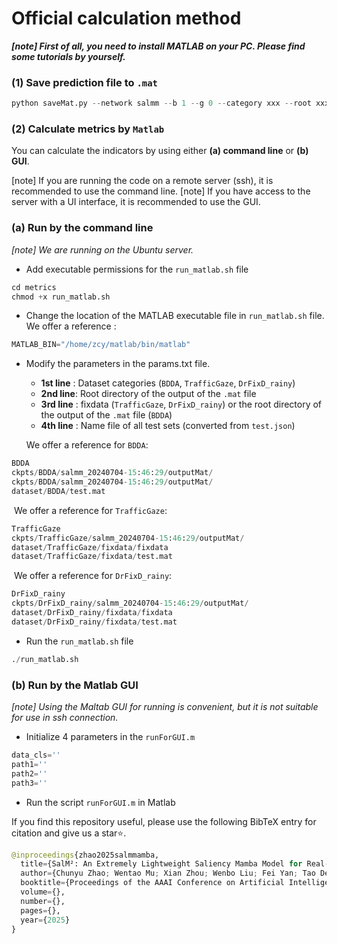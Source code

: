 # Official calculation method

***[note] First of all, you need to install MATLAB on your PC. Please find some tutorials by yourself.***

### (1) Save prediction file to `.mat`

```python
python saveMat.py --network salmm --b 1 --g 0 --category xxx --root xxx --test_weight xxx
```

### (2) Calculate metrics by `Matlab`

You can calculate the indicators by using either **(a) command line** or **(b) GUI**.

[note] If you are running the code on a remote server (ssh), it is recommended to use the command line.
[note] If you have access to the server with a UI interface, it is recommended to use the GUI.

### 	(a) Run by the command line

*[note] We are running on the Ubuntu server.*

* Add executable permissions for the `run_matlab.sh` file

```python
cd metrics
chmod +x run_matlab.sh
```

* Change the location of the MATLAB executable file in `run_matlab.sh` file.
	We offer a reference :

```python
MATLAB_BIN="/home/zcy/matlab/bin/matlab"
```
* Modify the parameters in the params.txt file.

    - **1st line** : Dataset categories (`BDDA`, `TrafficGaze`, `DrFixD_rainy`)
    - **2nd line**: Root directory of the output of the `.mat` file
    - **3rd line** : fixdata (`TrafficGaze`, `DrFixD_rainy`) or the root directory of the output of the `.mat` file (`BDDA`)
    - **4th line** : Name file of all test sets (converted from `test.json`)

    We offer a reference for `BDDA`:

```python
BDDA
ckpts/BDDA/salmm_20240704-15:46:29/outputMat/
ckpts/BDDA/salmm_20240704-15:46:29/outputMat/
dataset/BDDA/test.mat
```

​		We offer a reference for `TrafficGaze`:

```python
TrafficGaze
ckpts/TrafficGaze/salmm_20240704-15:46:29/outputMat/
dataset/TrafficGaze/fixdata/fixdata
dataset/TrafficGaze/fixdata/test.mat
```

​		We offer a reference for `DrFixD_rainy`:

```python
DrFixD_rainy
ckpts/DrFixD_rainy/salmm_20240704-15:46:29/outputMat/
dataset/DrFixD_rainy/fixdata/fixdata
dataset/DrFixD_rainy/fixdata/test.mat
```

* Run the `run_matlab.sh` file

```python
./run_matlab.sh
```

### 	(b) Run by the Matlab GUI

*[note] Using the Maltab GUI for running is convenient, but it is not suitable for use in ssh connection.*

* Initialize 4 parameters in the `runForGUI.m`

```python
data_cls=''
path1=''
path2=''
path3=''
```

* Run the script `runForGUI.m` in Matlab






If you find this repository useful, please use the following BibTeX entry for citation and give us a star⭐.

```python
@inproceedings{zhao2025salmmamba,
  title={SalM²: An Extremely Lightweight Saliency Mamba Model for Real-Time Cognitive Awareness of Driver Attention},
  author={Chunyu Zhao; Wentao Mu; Xian Zhou; Wenbo Liu; Fei Yan; Tao Deng},
  booktitle={Proceedings of the AAAI Conference on Artificial Intelligence},
  volume={},
  number={},
  pages={},
  year={2025}
}
```

